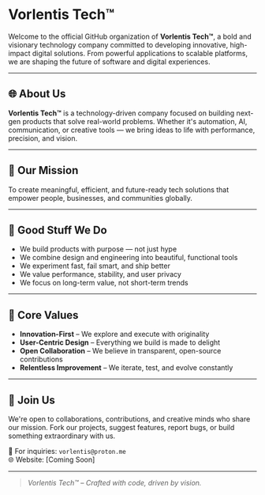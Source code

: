 # Vorlentis Tech™

Welcome to the official GitHub organization of **Vorlentis Tech™**, a bold and visionary technology company committed to developing innovative, high-impact digital solutions. From powerful applications to scalable platforms, we are shaping the future of software and digital experiences.

---

## 🌐 About Us

**Vorlentis Tech™** is a technology-driven company focused on building next-gen products that solve real-world problems. Whether it's automation, AI, communication, or creative tools — we bring ideas to life with performance, precision, and vision.

---

## 🚀 Our Mission

To create meaningful, efficient, and future-ready tech solutions that empower people, businesses, and communities globally.

---

## 🔧 Good Stuff We Do

- We build products with purpose — not just hype  
- We combine design and engineering into beautiful, functional tools  
- We experiment fast, fail smart, and ship better  
- We value performance, stability, and user privacy  
- We focus on long-term value, not short-term trends  

---

## 🧠 Core Values

- **Innovation-First** – We explore and execute with originality  
- **User-Centric Design** – Everything we build is made to delight  
- **Open Collaboration** – We believe in transparent, open-source contributions  
- **Relentless Improvement** – We iterate, test, and evolve constantly  

---

## 🤝 Join Us

We're open to collaborations, contributions, and creative minds who share our mission. Fork our projects, suggest features, report bugs, or build something extraordinary with us.

📧 For inquiries: `vorlentis@proton.me`  
🌐 Website: [Coming Soon]

---

> _Vorlentis Tech™ – Crafted with code, driven by vision._
